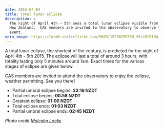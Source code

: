 ```yaml
---
date: 2015-04-04
title: Total lunar eclipse
description: >
  The night of April 4th - 5th sees a total lunar eclipse visible from
  New Zealand.  CAS members are invited to the observatory to observe this
  event.
main_image: https://farm6.staticflickr.com/5608/15298295769_96c2019fd4.jpg
---
```

A total lunar eclipse, the shortest of the century, is predicted for the
night of April 4th - 5th 2015.  The eclipse will last a total of around 3
hours, with totality lasting only 5 minutes around 1am.  Exact times for the
various stages of eclipse are given below.

CAS members are invited to attend the observatory to enjoy the eclipse, weather
permitting.  See you there!

- Partial umbral eclipse begins: **23:16 NZDT**
- Total eclipse begins: **00:58 NZDT**
- Greatest eclipse: **01:00 NZDT**
- Total eclipse ends: **01:03 NZDT**
- Partial umbral eclipse ends: **02:45 NZDT**

_Photo credit [Malcolm Locke](https://www.flickr.com/photos/malclocke/15298295769/)_
